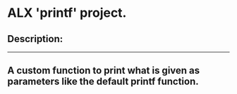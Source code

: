 # ALX 'printf' project.

## [](https://github.com/alaahamed1/printf#description)Description:

----------

## [](https://github.com/alaahamed1/printf#a-custom-function-to-print-what-is-given-as-parameters-like-the-default-printf-function)A custom function to print what is given as parameters like the default printf function.
